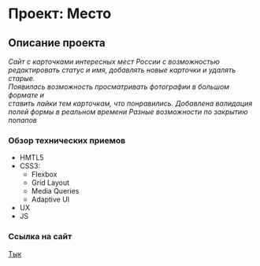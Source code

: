 # Проект: Место

## Описание проекта
*Сайт с карточками интересных мест России с возможностью*<br/>
*редактировать статус и имя, добавлять новые карточки и удалять старые.*<br/>
*Появилась возможность просматривать фотографии в большом формате и*<br/>
*ставить лайки тем карточкам, что понравились.*
*Добавлена валидация полей формы в реальном времени*
*Разные возможности по закрытию попапов*


### Обзор технических приемов
* HMTL5
* CSS3:
  * Flexbox
  * Grid Layout
  * Media Queries
  * Adaptive UI
* UX
* JS

### Ссылка на сайт
[Тык](https://nikbuhta.github.io/mesto/)
